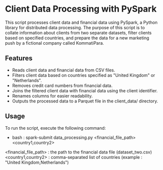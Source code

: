 # Client Data Processing with PySpark

This script processes client data and financial data using PySpark, a Python library for distributed data processing. The purpose of this script is to collate information about clients from two separate datasets, filter clients based on specified countries, and prepare the data for a new marketing push by a fictional company called KommatiPara.

## Features
- Reads client data and financial data from CSV files.
- Filters client data based on countries specified as "United Kingdom" or "Netherlands".
- Removes credit card numbers from financial data.
- Joins the filtered client data with financial data using the client identifier.
- Renames columns for easier readability.
- Outputs the processed data to a Parquet file in the client_data/ directory.

## Usage
To run the script, execute the following command:

- bash : 
spark-submit data_processing.py <financial_file_path> <country1,country2>

<financial_file_path> : the path to the financial data file (dataset_two.csv) 
<country1,country2> : comma-separated list of countries (example : "United Kingdom,Netherlands")
